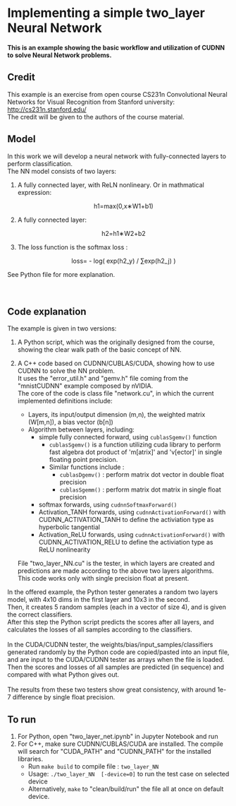 # **Implementing a simple two_layer Neural Network**

**This is an example showing the basic workflow and utilization of CUDNN to solve Neural Network problems.**

## Credit
This example is an exercise from open course CS231n Convolutional Neural Networks for Visual Recognition from Stanford university: http://cs231n.stanford.edu/  
The credit will be given to the authors of the course material.  

## Model
In this work we will develop a neural network with fully-connected layers to perform classification.  
The NN model consists of two layers:  
  1. A fully connected layer, with ReLN nonlineary. Or in mathmatical expression:  
      <p align="center">h1=max(0,x∗W1+b1) </p>
  2. A fully connected layer:  
          <p align="center"> h2=h1∗W2+b2  </p>
  3. The loss function is the softmax loss :  
          <p align="center">loss= - log( exp(h2_y) / ∑exp(h2_j) )  </p>
          
See Python file for more explanation.
<br>  
<br>

## Code explanation
The example is given in two versions:
1) A Python script, which was the originally designed from the course, showing the clear walk path of the basic concept of NN.  

2) A C++ code based on CUDNN/CUBLAS/CUDA, showing how to use CUDNN to solve the NN problem.  
   It uses the "error_util.h" and "gemv.h" file coming from the "mnistCUDNN" example composed by nVIDIA.  
   The core of the code is class file "network.cu", in which the current implemented definitions include:  
    - Layers, its input/output dimension (m,n), the weighted matrix (W[m,n]), a bias vector (b[n])
    - Algorithm between layers, including:
        - simple fully connected forward, using `cublasSgemv()` function
            + `cublasSgemv()` is a function utilizing cuda library to perform fast algebra dot product of 'm[atrix]' and 'v[ector]' in single floating point precision.
            + Similar functions include :
                * `cublasDgemv()` : perform matrix dot vector in double float precision
                * `cublasSgemm()` : perform matrix dot matrix in single float precision
        - softmax forwards, using `cudnnSoftmaxForward()`
        - Activation_TANH forwards, using `cudnnActivationForward()` with CUDNN_ACTIVATION_TANH to define the activiation type as hyperbolic tangential
        - Activation_ReLU forwards, using `cudnnActivationForward()` with CUDNN_ACTIVATION_RELU to define the activiation type as ReLU nonlinearity  
        
    File "two_layer_NN.cu" is the tester, in which layers are created and predictions are made according to the above two layers algorithms.  
    This code works only with single precision float at present.

In the offered example, the Python tester generates a random two layers model, with 4x10 dims in the first layer and 10x3 in the second.  
Then, it creates 5 random samples (each in a vector of size 4), and is given the correct classifiers.  
After this step the Python script predicts the scores after all layers, and calculates the losses of all samples according to the classifiers.  
<br>
In the CUDA/CUDNN tester, the weights/bias/input_samples/classifiers generated randomly by the Python code are copied/pasted into an input file,  
and are input to the CUDA/CUDNN tester as arrays when the file is loaded.  
Then the scores and losses of all samples are predicted (in sequence) and compared with what Python gives out.  
<br>
The results from these two testers show great consistency, with around  1e-7 difference by single float precision.


## To run
1) For Python, open "two_layer_net.ipynb" in Jupyter Notebook and run
2) For C++, make sure CUDNN/CUBLAS/CUDA are installed. The compile will search for "CUDA_PATH" and "CUDNN_PATH" for the installed libraries.  
    - Run `make build` to compile file : `two_layer_NN`  
    - Usage: `./two_layer_NN  [-device=0]`  to run the test case on selected device  
    - Alternatively, `make` to "clean/build/run" the file all at once on default device.

